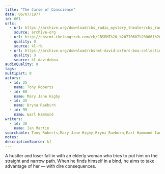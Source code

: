 ```yaml
---
title: "The Curse of Conscience"
date: 06/07/1977
id: 661
urls: 
  - url: https://archive.org/download/cbs_radio_mystery_theater/cbs_radio_mystery_theater-0651-0700.zip/cbs_radio_mystery_theater-0651-0700%2Fcbsrmt_0661_the_curse_of_conscience.mp3
    source: archive-org
  - url: http://cbsrmt.thelongtrek.com/rb/CBSRMT%20-%20770607%200661%20The%20Curse%20of%20Conscience_WLNH-FM__rb.mp3
    quality: 0
    source: kl-rb
  - url: https://archive.org/download/cbsrmt-david-oxford-boa-collection/CBSRMT-770607-0661-The-Curse-of-Conscience-(128-48)_WBBM-JE-{BoA}.mp3
    quality: 0
    source: kl-davidoboa
audioQuality: 0
tags: 
multipart: 0
actors:  
  - id: 25
    name: Tony Roberts  
  - id: 60
    name: Mary Jane Higby  
  - id: 35
    name: Bryna Raeburn  
  - id: 95
    name: Earl Hammond
writers:  
  - id: 38
    name: Ian Martin
searchable: Tony Roberts,Mary Jane Higby,Bryna Raeburn,Earl Hammond Ian Martin
notes: 
descriptionSource: kf
---
```

A hustler and loser fall in with an elderly woman who tries to put him on the straight and narrow path. When he finds himself in a bind, he aims to take advantage of her — with dire consequences.
